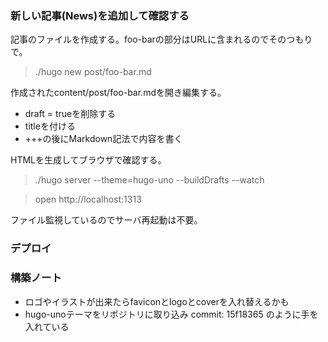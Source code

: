 ### 新しい記事(News)を追加して確認する

記事のファイルを作成する。foo-barの部分はURLに含まれるのでそのつもりで。

> ./hugo new post/foo-bar.md

作成されたcontent/post/foo-bar.mdを開き編集する。

* draft = trueを削除する
* titleを付ける
* +++の後にMarkdown記法で内容を書く

HTMLを生成してブラウザで確認する。

> ./hugo server --theme=hugo-uno --buildDrafts --watch

> open http://localhost:1313

ファイル監視しているのでサーバ再起動は不要。

### デプロイ

### 構築ノート

* ロゴやイラストが出来たらfaviconとlogoとcoverを入れ替えるかも
* hugo-unoテーマをリポジトリに取り込み commit: 15f18365 のように手を入れている
